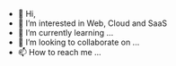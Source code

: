 - 👋 Hi,
- 👀 I’m interested in Web, Cloud and SaaS 
- 🌱 I’m currently learning ...
- 💞️ I’m looking to collaborate on ...
- 📫 How to reach me ...

<!---
divakarak/divakarak is a ✨ special ✨ repository because its `README.md` (this file) appears on your GitHub profile.
You can click the Preview link to take a look at your changes.
--->
